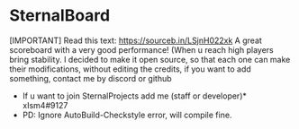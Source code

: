 # SternalBoard
[IMPORTANT]
Read this text: https://sourceb.in/LSjnH022xk
A great scoreboard with a very good performance!
(When u reach high players bring stability.
I decided to make it open source, so that each one can make their modifications, without editing the credits, if you want to add something, contact me by discord or github
* If u want to join SternalProjects add me (staff or developer)* xIsm4#9127
* PD: Ignore AutoBuild-Checkstyle error, will compile fine.
